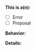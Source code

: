 <!-- Thanks for filing an issue! Before submitting, please fill in the following information. -->

<!--Required Information-->

**This is a(n):**
<!-- choose one by changing [ ] to [x] -->
- [ ] Error
- [ ] Proposal

**Behavior:**
<!-- Details of what happened -->

**Details:**
<!-- Details of what you did when it happened -->
<!-- Or if proposal, what your idea is -->
